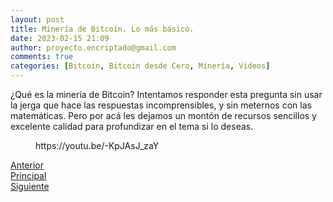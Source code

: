 ```yaml
---
layout: post
title: Minería de Bitcoin. Lo más básico.
date: 2023-02-15 21:09
author: proyecto.encriptado@gmail.com
comments: true
categories: [Bitcoin, Bitcoin desde Cero, Minería, Videos]
---
```

<!-- wp:paragraph -->
<p>¿Qué es la minería de Bitcoin? Intentamos responder esta pregunta sin usar la jerga que hace las respuestas incomprensibles, y sin meternos con las matemáticas. Pero por acá les dejamos un montón de recursos sencillos y excelente calidad para profundizar en el tema si lo deseas.</p>
<!-- /wp:paragraph -->

<!-- wp:embed {"url":"https://youtu.be/-KpJAsJ_zaY","type":"video","providerNameSlug":"youtube","responsive":true,"className":"wp-embed-aspect-16-9 wp-has-aspect-ratio"} -->
<figure class="wp-block-embed is-type-video is-provider-youtube wp-block-embed-youtube wp-embed-aspect-16-9 wp-has-aspect-ratio"><div class="wp-block-embed__wrapper">
https://youtu.be/-KpJAsJ_zaY
</div></figure>
<!-- /wp:embed -->

<!-- wp:columns -->
<div class="wp-block-columns"><!-- wp:column -->
<div class="wp-block-column"><!-- wp:buttons {"layout":{"type":"flex"}} -->
<div class="wp-block-buttons"><!-- wp:button {"className":"is-style-outline"} -->
<div class="wp-block-button is-style-outline"><a class="wp-block-button__link wp-element-button" href="https://proyectobitcoin.com/?p=160">Anterior</a></div>
<!-- /wp:button --></div>
<!-- /wp:buttons --></div>
<!-- /wp:column -->

<!-- wp:column -->
<div class="wp-block-column"><!-- wp:buttons {"layout":{"type":"flex","justifyContent":"center"}} -->
<div class="wp-block-buttons"><!-- wp:button {"className":"is-style-outline"} -->
<div class="wp-block-button is-style-outline"><a class="wp-block-button__link wp-element-button" href="https://proyectobitcoin.com/?page_id=218">Principal</a></div>
<!-- /wp:button --></div>
<!-- /wp:buttons --></div>
<!-- /wp:column -->

<!-- wp:column -->
<div class="wp-block-column"><!-- wp:buttons {"layout":{"type":"flex","justifyContent":"right"}} -->
<div class="wp-block-buttons"><!-- wp:button {"className":"is-style-outline"} -->
<div class="wp-block-button is-style-outline"><a class="wp-block-button__link wp-element-button" href="https://proyectobitcoin.com/?p=164">Siguiente </a></div>
<!-- /wp:button --></div>
<!-- /wp:buttons --></div>
<!-- /wp:column --></div>
<!-- /wp:columns -->

